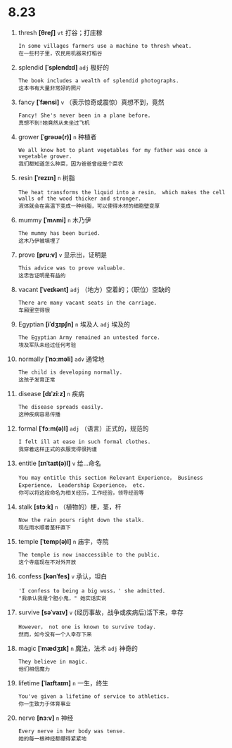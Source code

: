 # 8.23





1. thresh **[θreʃ]** `vt` 打谷；打庄稼
    ```
    In some villages farmers use a machine to thresh wheat.
    在一些村子里，农民用机器来打稻谷
    ```

2. splendid **[ˈsplendɪd]** `adj` 极好的
    ```
    The book includes a wealth of splendid photographs.
    这本书有大量非常好的照片
    ```

3. fancy **[ˈfænsi]** `v` （表示惊奇或震惊）真想不到，竟然
    ```
    Fancy! She's never been in a plane before.
    真想不到!她竟然从未坐过飞机
    ```

4. grower **[ˈɡrəʊə(r)]** `n` 种植者
    ```
    We all know hot to plant vegetables for my father was once a vegetable grower.
    我们都知道怎么种菜，因为爸爸曾经是个菜农
    ```

5. resin **[ˈrezɪn]** `n` 树脂
    ```
    The heat transforms the liquid into a resin， which makes the cell walls of the wood thicker and stronger.
    液体就会在高温下变成一种树脂，可以使得木材的细胞壁变厚
    ```

6. mummy **[ˈmʌmi]** `n` 木乃伊
    ```
    The mummy has been buried.
    这木乃伊被填埋了
    ```

7. prove **[pruːv]** `v` 显示出，证明是
    ```
    This advice was to prove valuable.
    这忠告证明是有益的
    ```

8. vacant **[ˈveɪkənt]** `adj` （地方）空着的；（职位）空缺的
    ```
    There are many vacant seats in the carriage.
    车厢里空得很
    ```

9. Egyptian **[iˈdʒɪpʃn]** `n` 埃及人 `adj` 埃及的
    ```
    The Egyptian Army remained an untested force.
    埃及军队未经过任何考验
    ```

10. normally **[ˈnɔːməli]** `adv` 通常地
    ```
    The child is developing normally.
    这孩子发育正常
    ```

11. disease **[dɪˈziːz]** `n` 疾病
    ```
    The disease spreads easily.
    这种疾病容易传播
    ```

12. formal **[ˈfɔːm(ə)l]** `adj` （语言）正式的，规范的
    ```
    I felt ill at ease in such formal clothes.
    我穿着这样正式的衣服觉得很拘谨
    ```

13. entitle **[ɪnˈtaɪt(ə)l]** `v` 给...命名
    ```
    You may entitle this section Relevant Experience， Business Experience， Leadership Experience， etc.
    你可以将这段命名为相关经历，工作经验，领导经验等
    ```

14. stalk **[stɔːk]** `n` （植物的）梗，茎，杆
    ```
    Now the rain pours right down the stalk.
    现在雨水顺着茎秆直下
    ```

15. temple **[ˈtemp(ə)l]** `n` 庙宇，寺院
    ```
    The temple is now inaccessible to the public.
    这个寺庙现在不对外开放
    ```

16. confess **[kənˈfes]** `v` 承认，坦白
    ```
    'I confess to being a big wuss，' she admitted.
    "我承认我是个胆小鬼，" 她实话实说
    ```

17. survive **[səˈvaɪv]** `v` (经历事故，战争或疾病后)活下来，幸存
    ```
    However， not one is known to survive today.
    然而，如今没有一个人幸存下来
    ```

18. magic **[ˈmædʒɪk]** `n` 魔法，法术 `adj` 神奇的
    ```
    They believe in magic.
    他们相信魔力
    ```

19. lifetime **[ˈlaɪftaɪm]** `n` 一生，终生
    ```
    You've given a lifetime of service to athletics.
    你一生致力于体育事业
    ```

20. nerve **[nɜːv]** `n` 神经
    ```
    Every nerve in her body was tense.
    她的每一根神经都绷得紧紧地
    ```
